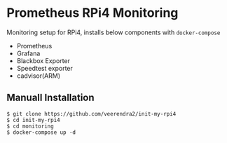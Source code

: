 # Prometheus RPi4 Monitoring
Monitoring setup for RPi4, installs below components with `docker-compose`
* Prometheus
* Grafana
* Blackbox Exporter
* Speedtest exporter
* cadvisor(ARM) 

## Manuall Installation
```
$ git clone https://github.com/veerendra2/init-my-rpi4
$ cd init-my-rpi4
$ cd monitoring
$ docker-compose up -d
```
